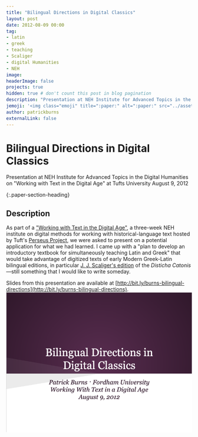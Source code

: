 ```yaml
---
title: "Bilingual Directions in Digital Classics"
layout: post
date: 2012-08-09 00:00
tag:
- latin
- greek
- teaching
- Scaliger
- digital Humanities
- NEH
image:
headerImage: false
projects: true
hidden: true # don't count this post in blog pagination
description: "Presentation at NEH Institute for Advanced Topics in the Digital Humanities on 'Working with Text in the Digital Age' at Tufts University on 8.9.12."
jemoji: '<img class="emoji" title=":paper:" alt=":paper:" src="../assets/images/paper-icon.png" height="20" width="20" align="absmiddle">'
author: patrickburns
externalLink: false
---
```


# Bilingual Directions in Digital Classics
Presentation at NEH Institute for Advanced Topics in the Digital Humanities on "Working with Text in the Digital Age" at Tufts University
August 9, 2012

{:.paper-section-heading}
## Description
As part of a ["Working with Text in the Digital Age"](https://sites.tufts.edu/perseusupdates/2013/10/28/publishing-text-for-a-digital-age/), a three-week NEH institute on digital methods for working with historical-language text hosted by Tuft's [Perseus Project](http://www.perseus.tufts.edu/hopper/), we were asked to present on a potential application for what we had learned. I came up with a "plan to develop an introductory textbook for simultaneously teaching Latin and Greek" that would take advantage of digitized texts of early Modern Greek-Latin bilingual editions, in particular [J. J. Scaliger's edition](https://books.google.com/books?id=3ouWVTwpytgC&pg=PP10#v=onepage&f=false) of the *Disticha Catonis*—still something that I would like to write someday.

Slides from this presentation are available at [http://bit.ly/burns-bilingual-directions](http://bit.ly/burns-bilingual-directions).
<a href="http://bit.ly/burns-bilingual-directions"><img src="../assets/images/bilingual-directions-slides.png"/></a>
